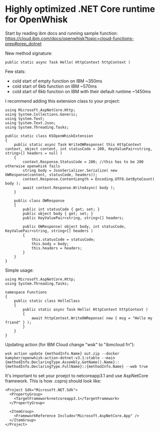 # Highly optimized .NET Core runtime for OpenWhisk

Start by reading ibm docs and running sample function: https://cloud.ibm.com/docs/openwhisk?topic=cloud-functions-prep#prep_dotnet

New method signature:
```
public static async Task Hello( HttpContext httpContext )
```

Few stats:
- cold start of empty function on IBM ~350ms
- cold start of 6kb function on IBM ~570ms
- cold start of 6kb function on IBM with their default runtime ~1450ms


I recommend adding this extension class to your project:
```
using Microsoft.AspNetCore.Http;
using System.Collections.Generic;
using System.Text;
using System.Text.Json;
using System.Threading.Tasks;

public static class KSOpenWhiskExtension
{
	public static async Task WriteOWResponse( this HttpContext context, object content, int statusCode = 200, KeyValuePair<string, string>[] headers = null )
	{
		context.Response.StatusCode = 200; //this has to be 200 otherwise openwhisk fails
		string body = JsonSerializer.Serialize( new OWResponse(content, statusCode, headers));
		context.Response.ContentLength = Encoding.UTF8.GetByteCount( body );
		await context.Response.WriteAsync( body );
	}

	public class OWResponse
	{
		public int statusCode { get; set; }
		public object body { get; set; }
		public KeyValuePair<string, string>[] headers;

		public OWResponse( object body, int statusCode, KeyValuePair<string, string>[] headers )
		{
			this.statusCode = statusCode;
			this.body = body;
			this.headers = headers;
		}
	}
}
```

Simple usage:
```
using Microsoft.AspNetCore.Http;
using System.Threading.Tasks;

namespace Functions
{
	public static class HelloClass
	{
		public static async Task Hello( HttpContext httpContext )
		{
			await httpContext.WriteOWReponse( new { msg = "Hello my friend" } );
		}
	}
}
```

Updating action (for IBM Cloud change "wsk" to "ibmcloud fn"):
```
wsk action update {methodInfo.Name} out.zip --docker kamyker/openwhisk-action-dotnet-v3.1:stable --main {methodInfo.DeclaringType.Assembly.GetName().Name}::{methodInfo.DeclaringType.FullName}::{methodInfo.Name} --web true
```

It's important to set your proejct to netcoreapp3.1 and use AspNetCore framework. This is how .csproj should look like:
```
<Project Sdk="Microsoft.NET.Sdk">
  <PropertyGroup>
    <TargetFramework>netcoreapp3.1</TargetFramework>
  </PropertyGroup>
  
  <ItemGroup>
    <FrameworkReference Include="Microsoft.AspNetCore.App" />
  </ItemGroup>
</Project>
```
